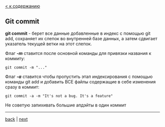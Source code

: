 [< к содержанию](./readme.md)

## Git commit

**git commit** - берет все данные добавленные в индекс с помощью git add, сохраняет их слепок во внутренней базе данных, а затем сдвигает указатель текущей ветки на этот слепок.


Флаг ***-m*** ставится после основной команды для привязки названия к коммиту:


```bash=
git commit -m "..."
```

Флаг ***-a*** ставится чтобы пропустить этап индексирования с помощью команды git add и добавить ВСЕ файлы содержащие в себе изменения сразу в коммит:

```bash=
git commit -a -m "It's not a bug. It's a feature"
```
Не советую запихивать большие апдэйты в один коммит

---
[back](./add.md) | [next](./push.md)
